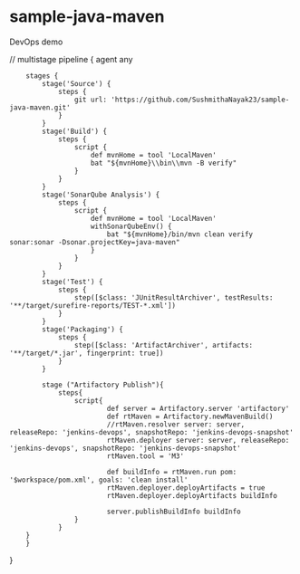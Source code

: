 # sample-java-maven
DevOps demo


// multistage
pipeline {
    agent any

        stages {
            stage('Source') {
                steps {
                    git url: 'https://github.com/SushmithaNayak23/sample-java-maven.git'
                }
            }
            stage('Build') {
                steps {
                    script {
                        def mvnHome = tool 'LocalMaven'
                        bat "${mvnHome}\\bin\\mvn -B verify"
                    }
                }
            }
            stage('SonarQube Analysis') {
                steps {
                    script {
                        def mvnHome = tool 'LocalMaven'
                        withSonarQubeEnv() {
                            bat "${mvnHome}/bin/mvn clean verify sonar:sonar -Dsonar.projectKey=java-maven"
                        }
                    }
                }
            }
            stage('Test') {
                steps {
                    step([$class: 'JUnitResultArchiver', testResults: '**/target/surefire-reports/TEST-*.xml'])
                }
            }
            stage('Packaging') {
                steps {
                    step([$class: 'ArtifactArchiver', artifacts: '**/target/*.jar', fingerprint: true])
                }
            }
            
            stage ("Artifactory Publish"){
                steps{
                    script{
                            def server = Artifactory.server 'artifactory'
                            def rtMaven = Artifactory.newMavenBuild()
                            //rtMaven.resolver server: server, releaseRepo: 'jenkins-devops', snapshotRepo: 'jenkins-devops-snapshot'
                            rtMaven.deployer server: server, releaseRepo: 'jenkins-devops', snapshotRepo: 'jenkins-devops-snapshot'
                            rtMaven.tool = 'M3'
                            
                            def buildInfo = rtMaven.run pom: '$workspace/pom.xml', goals: 'clean install'
                            rtMaven.deployer.deployArtifacts = true
                            rtMaven.deployer.deployArtifacts buildInfo

                            server.publishBuildInfo buildInfo
                    }
                }
        }
        }
}
